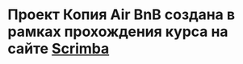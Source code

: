 # Проект Копия Air BnB создана в рамках прохождения курса на сайте [Scrimba]('https://scrimba.com/learn/learnreact')
